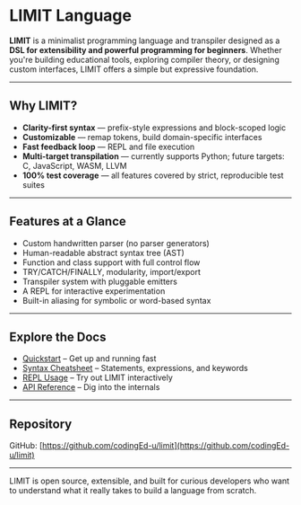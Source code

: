 # LIMIT Language

**LIMIT** is a minimalist programming language and transpiler designed as a **DSL for extensibility and powerful programming for beginners**. Whether you're building educational tools, exploring compiler theory, or designing custom interfaces, LIMIT offers a simple but expressive foundation.

---

## Why LIMIT?

- **Clarity-first syntax** — prefix-style expressions and block-scoped logic
- **Customizable** — remap tokens, build domain-specific interfaces
- **Fast feedback loop** — REPL and file execution
- **Multi-target transpilation** — currently supports Python; future targets: C, JavaScript, WASM, LLVM
- **100% test coverage** — all features covered by strict, reproducible test suites

---

## Features at a Glance

- Custom handwritten parser (no parser generators)
- Human-readable abstract syntax tree (AST)
- Function and class support with full control flow
- TRY/CATCH/FINALLY, modularity, import/export
- Transpiler system with pluggable emitters
- A REPL for interactive experimentation
- Built-in aliasing for symbolic or word-based syntax

---

## Explore the Docs

- [Quickstart](quickstart.md) – Get up and running fast
- [Syntax Cheatsheet](syntax.md) – Statements, expressions, and keywords
- [REPL Usage](repl.md) – Try out LIMIT interactively
- [API Reference](api/limit_parser.md) – Dig into the internals

---

## Repository

GitHub: [https://github.com/codingEd-u/limit](https://github.com/codingEd-u/limit)

---

LIMIT is open source, extensible, and built for curious developers who want to understand what it really takes to build a language from scratch.
